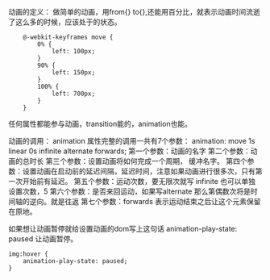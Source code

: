 动画的定义：
做简单的动画，用from{} to{},还能用百分比，就表示动画时间流逝了这么多的时候，应该处于的状态。

```
    @-webkit-keyframes move {
        0% {
            left: 100px;
        }
        90% {
            left: 150px;
        }
        100% {
            left: 700px;
        }
    }
```
任何属性都能参与动画，transition能的，animation也能。


动画的调用：
animation 属性完整的调用一共有7个参数：
animation: move 1s linear 0s infinite alternate forwards;
第一个参数：动画的名字
第二个参数：动画的总时长
第三个参数：设置动画将如何完成一个周期， 缓冲名字。
第四个参数：设置动画在启动前的延迟间隔，延迟时间，注意如果动画进行很多次，只有第一次开始前有延迟。
第五个参数：运动次数，要无限次就写 infinite 也可以单独设置次数，5
第六个参数：是否来回运动，如果写alternate 那么第偶数次将是时间轴的逆向。就是往返
第七个参数：forwards 表示运动结束之后让这个元素保留在原地。

如果想让动画暂停就给设置动画的dom写上这句话
animation-play-state: paused 让动画暂停。
```
img:hover {
    animation-play-state: paused;
}
```